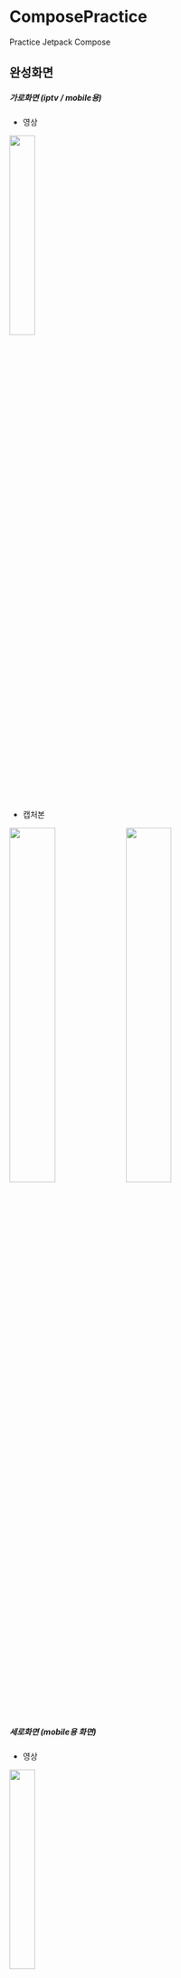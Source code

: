 # ComposePractice
Practice Jetpack Compose

## 완성화면 

##### 가로화면 (iptv / mobile용)

- 영상
<img src="https://user-images.githubusercontent.com/52556870/220002170-27a85d07-b949-4e4b-bc6c-aa52ff4a198a.mp4"  width="30%">


- 캡처본 

<p float="left">
<img width="40%" src="https://user-images.githubusercontent.com/52556870/220002151-a9ee3cec-0451-45c0-9bb1-f2b37cdee61e.png">
<img width="40%" src="https://user-images.githubusercontent.com/52556870/220002163-a12bc01b-6c39-4f51-a117-c51e6d952f4a.png">
</p>


##### 세로화면 (mobile용 화면)

- 영상

<img src = "https://user-images.githubusercontent.com/52556870/220245709-02a6a8c6-875f-45ac-9ecf-0e3538ea8bdb.mp4" width="30%">


- 캡처본

<p float="left">
<img src = "https://user-images.githubusercontent.com/52556870/220245199-0a3a94cd-5214-4422-8cf0-9da30e2819c3.png" width="30%">
<img src = "https://user-images.githubusercontent.com/52556870/220245211-f3c110c0-1301-4bc2-9560-d186b98b79ea.png" width="30%">
</p>


##### 가로/ 세로 화면 전환

<img src = "https://user-images.githubusercontent.com/52556870/220248631-88fe92b7-5fb6-461a-8dfb-ce3ac6ddf65f.mp4" width = "30%" >

